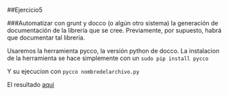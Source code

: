 ##Ejercicio5

###Automatizar con grunt y docco (o algún otro sistema) la generación de documentación de la librería que se cree. Previamente, por supuesto, habrá que documentar tal librería.


Usaremos la herramienta pycco, la versión python de docco. La instalacion de la herramienta se hace simplemente con un `sudo pip install pycco`

Y su ejecucion con `pycco nombredelarchivo.py`

El resultado [aqui](https://www.dropbox.com/s/8dmna4kat1ufrh6/docs.zip?dl=0)

